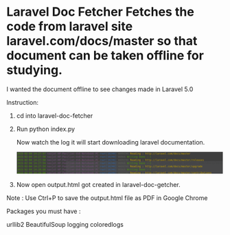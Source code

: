 # Laravel Doc Fetcher Fetches the code from laravel site laravel.com/docs/master so that document can be taken offline for studying.

I wanted the document offline to see changes made in Laravel 5.0


Instruction:

1. cd into laravel-doc-fetcher
2. Run python index.py

	Now watch the log it will start downloading laravel documentation.

	![alt tag](https://github.com/navjotahuja92/laravel-doc-fetcher/blob/master/log.png)


3. Now open output.html got created in laravel-doc-getcher.

Note : Use Ctrl+P to save the output.html file as PDF in Google Chrome

Packages you must have : 

urllib2
BeautifulSoup
logging
coloredlogs